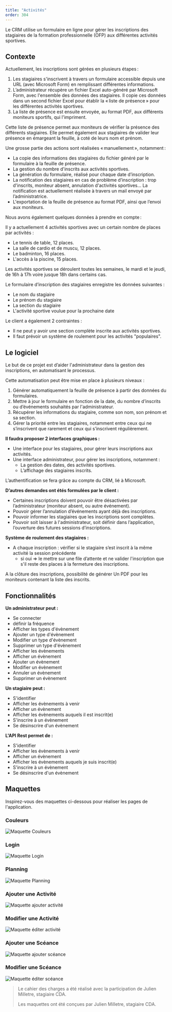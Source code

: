 ```yaml
---
title: "Activités"
order: 304
---
```


Le CRM utilise un formulaire en ligne pour gérer les inscriptions des stagiaires de la formation professionnelle (OFP) aux différentes activités sportives.

## Contexte 

Actuellement, les inscriptions sont gérées en plusieurs étapes :

1. Les stagiaires s'inscrivent à travers un formulaire accessible depuis une URL (avec Microsoft Form) en remplissant différentes informations.
2. L’administrateur récupère un fichier Excel auto-généré par Microsoft Form, avec l'ensemble des données des stagiaires. Il copie ces données dans un second fichier Excel pour établir la « liste de présence » pour les différentes activités sportives.
3. La liste de présence est ensuite envoyée, au format PDF, aux différents moniteurs sportifs, qui l'impriment.

Cette liste de présence permet aux moniteurs de vérifier la présence des différents stagiaires. Elle permet également aux stagiaires de valider leur présence en émargeant la feuille, à coté de leurs nom et prénom.

Une grosse partie des actions sont réalisées « manuellement », notamment :

- La copie des informations des stagiaires du fichier généré par le formulaire à la feuille de présence.
- La gestion du nombre d'inscrits aux activités sportives.
- La génération du formulaire, réalisé pour chaque date d’inscription.
- La notification des stagiaires en cas de problème d’inscription : trop d'inscrits, moniteur absent, annulation d'activités sportives... La notification est actuellement réalisée à travers un mail envoyé par l’administratrice.
- L'exportation de la feuille de présence au format PDF, ainsi que l’envoi aux moniteurs.

Nous avons également quelques données à prendre en compte :

Il y a actuellement 4 activités sportives avec un certain nombre de places par activités :

- Le tennis de table, 12 places.
- La salle de cardio et de muscu, 12 places.
- Le badminton, 16 places.
- L'accès à la piscine, 15 places.

Les activités sportives se déroulent toutes les semaines, le mardi et le jeudi, de 16h à 17h voire jusque 18h dans certains cas. 

Le formulaire d’inscription des stagiaires enregistre les données suivantes :

- Le nom du stagiaire
- Le prénom du stagiaire
- La section du stagiaire
- L'activité sportive voulue pour la prochaine date

Le client a également 2 contraintes :

- Il ne peut y avoir une section complète inscrite aux activités sportives.
- Il faut prévoir un système de roulement pour les activités "populaires".


## Le logiciel 

Le but de ce projet est d’aider l'administrateur dans la gestion des inscriptions, en automatisant le processus.

Cette automatisation peut être mise en place à plusieurs niveaux :

1. Générer automatiquement la feuille de présence à partir des données du formulaires.
2. Mettre à jour le formulaire en fonction de la date, du nombre d’inscrits ou d’événements souhaités par l'administrateur.
3. Récupérer les informations du stagiaire, comme son nom, son prénom et sa section.
4. Gérer la priorité entre les stagiaires, notamment entre ceux qui ne s’inscrivent que rarement et ceux qui s’inscrivent régulièrement.

**Il faudra proposer 2 interfaces graphiques :**

- Une interface pour les stagiaires, pour gérer leurs inscriptions aux activités.
- Une interface administrateur, pour gérer les inscriptions, notamment :
   - La gestion des dates, des activités sportives.
   - L’affichage des stagiaires inscrits. 

L’authentification se fera grâce au compte du CRM, lié à Microsoft.

**D’autres demandes ont étés formulées par le client :**

- Certaines inscriptions doivent pouvoir être désactivées par l’administrateur (moniteur absent, ou autre événement).
- Pouvoir gérer l’annulation d’événements ayant déjà des inscriptions.
- Pouvoir informer les stagiaires que les inscriptions sont complètes.
- Pouvoir soit laisser à l'administrateur, soit définir dans l’application, l’ouverture des futures sessions d’inscriptions. 

**Système de roulement des stagiaires :**

- A chaque inscription : vérifier si le stagiaire s’est inscrit à la même activité la session précédente
   - si oui => le mettre sur une file d’attente et ne valider l'inscription que s'il reste des places à la fermeture des inscriptions.

A la clôture des inscriptions, possibilité de générer Un PDF pour les moniteurs contenant la liste des inscrits.


## Fonctionnalités 

**Un administrateur peut :**

- Se connecter
- définir la fréquence
- Afficher les types d'évènement
- Ajouter un type d'évènement
- Modifier un type d'évènement
- Supprimer un type d'évènement
- Afficher les évènements
- Afficher un évènement
- Ajouter un évènement
- Modifier un évènement
- Annuler un évènement
- Supprimer un évènement

**Un stagiaire peut :**

- S'identifier
- Afficher les évènements à venir
- Afficher un évènement
- Afficher les évènements auquels il est inscrit(e)
- S'inscrire à un évènement
- Se désinscrire d'un évènement

**L'API Rest permet de :**

- S'identifier
- Afficher les évènements à venir
- Afficher un évènement
- Afficher les évènements auquels je suis inscrit(e)
- S'inscrire à un évènement
- Se désinscrire d'un évènement

## Maquettes 

Inspirez-vous des maquettes ci-dessous pour réaliser les pages de l'application.


### Couleurs

![Maquette Couleurs](./img/00-zeform-design.png)

### Login

![Maquette Login](./img/01-zeform-login.png)

### Planning

![Maquette Planning](./img/02-zeform-planning.png)

### Ajouter une Activité

![Maquette ajouter activité](./img/10-zeform-activity-new.png)

### Modifier une Activité

![Maquette éditer activité](./img/11-zeform-activity-edit.png)

### Ajouter une Scéance

![Maquette ajouter scéance](./img/20-zeform-sceance-new.png)

### Modifier une Scéance

![Maquette éditer scéance](./img/21-zeform-sceance-edit.png)


> Le cahier des charges a été réalisé avec la participation de Julien Milletre, stagiaire CDA.
>
> Les maquettes ont été conçues par Julien Milletre, stagiaire CDA.
